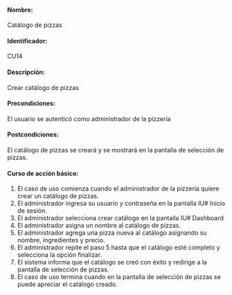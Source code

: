 #### Nombre: 
Catálogo de pizzas
#### Identificador: 
CU14
#### Descripción: 
Crear catálogo de pizzas
#### Precondiciones: 
El usuario se autenticó como administrador de la pizzería
#### Postcondiciones: 
El catálogo de pizzas se creará y se mostrará en la pantalla de selección de pizzas.
#### Curso de acción básico:
1. El caso de uso comienza cuando el administrador de la pizzería quiere crear un catálogo de pizzas.
2. El administrador ingresa su usuario y contraseña en la pantalla IU# Inicio de sesión.
3. El administrador selecciona crear catálogo en la pantalla IU# Dashboard 
4. El administrador asigna un nombre al catálogo de pizzas.
5. El administrador agrega una pizza nueva al catálogo asignando su nombre, ingredientes y precio.
6. El administrador repite el paso 5 hasta que el catálogo esté completo y selecciona la opción finalizar.
7. El sistema informa que el catálogo se creó con éxito y redirige a la pantalla de selección de pizzas.
8. El caso de uso termina cuando en la pantalla de selección de pizzas se puede apreciar el catálogo creado.
